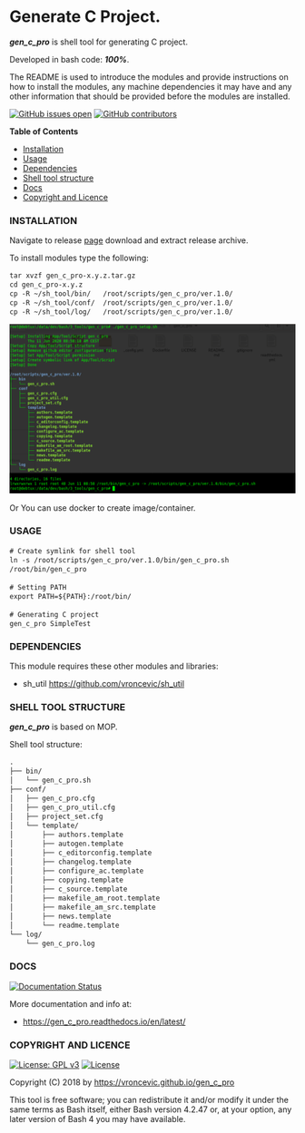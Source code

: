 # Generate C Project.

***gen_c_pro*** is shell tool for generating C project.

Developed in bash code: ***100%***.

The README is used to introduce the modules and provide instructions on
how to install the modules, any machine dependencies it may have and any
other information that should be provided before the modules are installed.

[![GitHub issues open](https://img.shields.io/github/issues/vroncevic/gen_c_pro.svg)](https://github.com/vroncevic/gen_c_pro/issues)
 [![GitHub contributors](https://img.shields.io/github/contributors/vroncevic/gen_c_pro.svg)](https://github.com/vroncevic/gen_c_pro/graphs/contributors)

<!-- START doctoc -->
**Table of Contents**

- [Installation](https://github.com/vroncevic/gen_c_pro#installation)
- [Usage](https://github.com/vroncevic/gen_c_pro#usage)
- [Dependencies](https://github.com/vroncevic/gen_c_pro#dependencies)
- [Shell tool structure](https://github.com/vroncevic/gen_c_pro#shell-tool-structure)
- [Docs](https://github.com/vroncevic/gen_c_pro#docs)
- [Copyright and Licence](https://github.com/vroncevic/gen_c_pro#copyright-and-licence)
<!-- END doctoc -->

### INSTALLATION

Navigate to release [page](https://github.com/vroncevic/gen_c_pro/releases) download and extract release archive.

To install modules type the following:

```
tar xvzf gen_c_pro-x.y.z.tar.gz
cd gen_c_pro-x.y.z
cp -R ~/sh_tool/bin/   /root/scripts/gen_c_pro/ver.1.0/
cp -R ~/sh_tool/conf/  /root/scripts/gen_c_pro/ver.1.0/
cp -R ~/sh_tool/log/   /root/scripts/gen_c_pro/ver.1.0/
```

![alt tag](https://raw.githubusercontent.com/vroncevic/gen_c_pro/dev/docs/setup_tree.png)

Or You can use docker to create image/container.

### USAGE

```
# Create symlink for shell tool
ln -s /root/scripts/gen_c_pro/ver.1.0/bin/gen_c_pro.sh /root/bin/gen_c_pro

# Setting PATH
export PATH=${PATH}:/root/bin/

# Generating C project
gen_c_pro SimpleTest
```

### DEPENDENCIES

This module requires these other modules and libraries:

* sh_util https://github.com/vroncevic/sh_util

### SHELL TOOL STRUCTURE

***gen_c_pro*** is based on MOP.

Shell tool structure:
```
.
├── bin/
│   └── gen_c_pro.sh
├── conf/
│   ├── gen_c_pro.cfg
│   ├── gen_c_pro_util.cfg
│   ├── project_set.cfg
│   └── template/
│       ├── authors.template
│       ├── autogen.template
│       ├── c_editorconfig.template
│       ├── changelog.template
│       ├── configure_ac.template
│       ├── copying.template
│       ├── c_source.template
│       ├── makefile_am_root.template
│       ├── makefile_am_src.template
│       ├── news.template
│       └── readme.template
└── log/
    └── gen_c_pro.log
```

### DOCS

[![Documentation Status](https://readthedocs.org/projects/gen_c_pro/badge/?version=latest)](https://gen_c_pro.readthedocs.io/projects/gen_c_pro/en/latest/?badge=latest)

More documentation and info at:

* https://gen_c_pro.readthedocs.io/en/latest/

### COPYRIGHT AND LICENCE

[![License: GPL v3](https://img.shields.io/badge/License-GPLv3-blue.svg)](https://www.gnu.org/licenses/gpl-3.0) [![License](https://img.shields.io/badge/License-Apache%202.0-blue.svg)](https://opensource.org/licenses/Apache-2.0)

Copyright (C) 2018 by https://vroncevic.github.io/gen_c_pro

This tool is free software; you can redistribute it and/or modify
it under the same terms as Bash itself, either Bash version 4.2.47 or,
at your option, any later version of Bash 4 you may have available.

